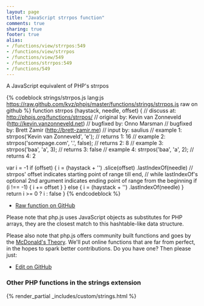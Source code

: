 ```yaml
---
layout: page
title: "JavaScript strrpos function"
comments: true
sharing: true
footer: true
alias:
- /functions/view/strrpos:549
- /functions/view/strrpos
- /functions/view/549
- /functions/strrpos:549
- /functions/549
---
```

<!-- Generated by Rakefile:build -->
A JavaScript equivalent of PHP's strrpos

{% codeblock strings/strrpos.js lang:js https://raw.github.com/kvz/phpjs/master/functions/strings/strrpos.js raw on github %}
function strrpos (haystack, needle, offset) {
  //  discuss at: http://phpjs.org/functions/strrpos/
  // original by: Kevin van Zonneveld (http://kevin.vanzonneveld.net)
  // bugfixed by: Onno Marsman
  // bugfixed by: Brett Zamir (http://brett-zamir.me)
  //    input by: saulius
  //   example 1: strrpos('Kevin van Zonneveld', 'e');
  //   returns 1: 16
  //   example 2: strrpos('somepage.com', '.', false);
  //   returns 2: 8
  //   example 3: strrpos('baa', 'a', 3);
  //   returns 3: false
  //   example 4: strrpos('baa', 'a', 2);
  //   returns 4: 2

  var i = -1
  if (offset) {
    i = (haystack + '')
      .slice(offset)
      .lastIndexOf(needle) // strrpos' offset indicates starting point of range till end,
    // while lastIndexOf's optional 2nd argument indicates ending point of range from the beginning
    if (i !== -1) {
      i += offset
    }
  } else {
    i = (haystack + '')
      .lastIndexOf(needle)
  }
  return i >= 0 ? i : false
}
{% endcodeblock %}

 - [Raw function on GitHub](https://github.com/kvz/phpjs/blob/master/functions/strings/strrpos.js)

Please note that php.js uses JavaScript objects as substitutes for PHP arrays, they are 
the closest match to this hashtable-like data structure. 

Please also note that php.js offers community built functions and goes by the 
[McDonald's Theory](https://medium.com/what-i-learned-building/9216e1c9da7d). We'll put online 
functions that are far from perfect, in the hopes to spark better contributions. 
Do you have one? Then please just: 

 - [Edit on GitHub](https://github.com/kvz/phpjs/edit/master/functions/strings/strrpos.js)


### Other PHP functions in the strings extension
{% render_partial _includes/custom/strings.html %}
